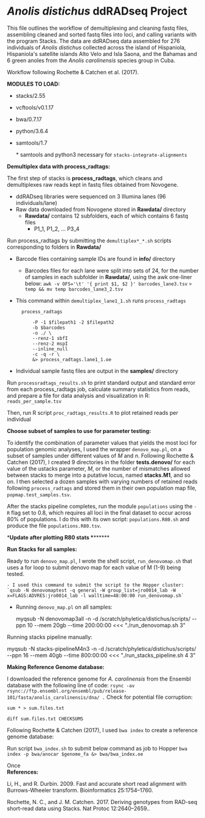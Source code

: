 # ***Anolis distichus*** ddRADseq Project

This file outlines the workflow of demultiplexing and cleaning fastq files, assembling cleaned
and sorted fastq files into loci, and calling variants with the program Stacks. The data are ddRADseq data assembled for
276 individuals of *Anolis distichus* collected across the island of Hispaniola, Hispaniola's satellite
islands Alto Velo and Isla Saona, and the Bahamas and 6 green anoles from the *Anolis carolinensis* species group in Cuba.

Workflow following Rochette & Catchen et al. (2017).

**MODULES TO LOAD:**

- stacks/2.55
- vcftools/v0.1.17
- bwa/0.7.17
- python/3.6.4
- samtools/1.7 
	
	\* samtools and python3 necessary for `stacks-integrate-alignments` 
	
**Demultiplex data with process_radtags:**

The first step of stacks is **process_radtags**, which cleans and demultiplexes raw reads kept in fastq files obtained from Novogene.
	
-	ddRADseq libraries were sequenced on 3 Illumina lanes (96 individuals/lane)
- Raw data downloaded from Novogene stored in **Rawdata/** directory
	- **Rawdata/** contains 12 subfolders, each of which contains 6 fastq files
		- P1_1, P1_2, ... P3_4

Run process_radtags by submitting the `demultiplex*_*.sh` scripts corresponding to folders in **Rawdata/**

- Barcode files containing sample IDs are found in **info/** directory
	- Barcodes files for each lane were split into sets of 24, for the number of samples in each subfolder in **Rawdata/**, using the awk one-liner below:
	`awk -v OFS='\t' '{ print $1, $2 }' barcodes_lane3.tsv`
	`> temp && mv temp barcodes_lane3_2.tsv` 
	
- This command within `demultiplex_lane1_1.sh` runs `process_radtags`

		process_radtags 

			-P -1 $filepath1 -2 $filepath2 
			-b $barcodes 
			-o ./ \
			--renz-1 sbfI 
			--renz-2 mspI 
			--inline_null 
			-c -q -r \ 
			&> process_radtags.lane1_1.oe

- Individual sample fastq files are output in the **samples/** directory


Run `processradtags_results.sh` to print standard output and standard error from each process_radtags job, calculate
	summary statistics from reads, and prepare a file for data analysis and visualization in R: `reads_per_sample.tsv`

Then, run R script `proc_radtags_results.R` to plot retained reads per individual


**Choose subset of samples to use for parameter testing:**

To identify the combination of parameter values that yields the most loci for population genomic analyses, I used the
wrapper `denovo_map.pl`, on a subset of samples under different values of *M* and *n*.
Following Rochette & Catchen (2017), I created 9 directories in the folder **tests.denovo/** for each value of the 
ustacks parameter, *M*, or the number of mismatches allowed between stacks to merge into a putative locus, named
**stacks.M1**, and so on. I then selected a dozen samples with varying numbers of retained reads following
`process_radtags` and stored them in their own population map file, `popmap.test_samples.tsv`. 

After the stacks pipeline completes, run the module `populations` using the `-R` flag set to 0.8, which requires all loci in the final dataset to occur across 80% of populations. I do this with its own script: `populations.R80.sh` and produce the file `populations.R80.tsv`.

\***********Update after plotting R80 stats \*****************

**Run Stacks for all samples:**

Ready to run `denovo_map.pl`, I wrote the shell script, `run_denovomap.sh` that uses a for loop to submit denovo map
for each value of M (1-9) being tested.

	- I used this command to submit the script to the Hopper cluster: 
	`qsub -N denovomaptest -q general -W group_list=jro0014_lab -W x=FLAGS:ADVRES:jro0014_lab -l walltime=48:00:00 run_denovomap.sh` 

- Running `denovo_map.pl` on all samples:
 
	myqsub -N denovomap3all -n -d /scratch/phyletica/distichus/scripts/ --ppn 10 --mem 20gb --time 200:00:00 <<< "./run_denovomap.sh 3"

Running stacks pipeline manually:

myqsub -N stacks-pipelineM4n3 -n -d /scratch/phyletica/distichus/scripts/ --ppn 16 --mem 40gb --time 800:00:00 <<< "./run_stacks_pipeline.sh 4 3"

**Making Reference Genome database:**
 
I downloaded the reference genome for *A. carolinensis* from the Ensembl database with the following line of code:
`rsync -av rsync://ftp.ensembl.org/ensembl/pub/release-101/fasta/anolis_carolinensis/dna/ .`
Check for potential file corruption:

`sum * > sum.files.txt`

`diff sum.files.txt CHECKSUMS`

Following Rochette & Catchen (2017), I used `bwa index` to create a reference genome database:

Run script `bwa_index.sh` to submit below command as job to Hopper 
	`bwa index -p bwa/anocar $genome_fa &> bwa/bwa_index.oe`
	
Once 	
**References:**

Li, H., and R. Durbin. 2009. Fast and accurate short read alignment with Burrows-Wheeler transform. Bioinformatics 25:1754–1760.

Rochette, N. C., and J. M. Catchen. 2017. Deriving genotypes from RAD-seq short-read data using Stacks. Nat Protoc 12:2640–2659..
